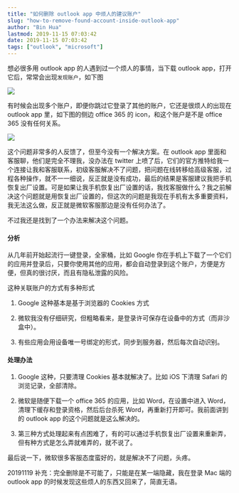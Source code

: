 ```yaml
---
title: "如何删除 outlook app 中烦人的建议账户"
slug: "how-to-remove-found-account-inside-outlook-app"
author: "Bin Hua"
lastmod: 2019-11-15 07:03:42
date: 2019-11-15 07:03:42
tags: ["outlook", "microsoft"]
---
```


想必很多用 outlook app 的人遇到过一个烦人的事情，当下载 outlook app，打开它后，常常会出现`发现账户`，如下图

![](/imgs/outlook_bugs_01.jpg)

有时候会出现多个账户，即便你跳过它登录了其他的账户，它还是很烦人的出现在 outlook app 里，如下图的侧边 office 365 的 icon，和这个账户是不是 office 365 没有任何关系。

![](/imgs/outlook_bugs_02.jpg)

这个问题非常多的人反馈了，但至今没有一个解决方案。在 outlook app 里面和客服聊，他们是完全不理我，没办法在 twitter 上喷了后，它们的官方推特给我一个连接让我和客服联系，初级客服解决不了问题，把问题在线转移给高级客服，过程各种操作，就不一一细说，反正就是没有成功，最后的结果是客服建议我把手机恢复出厂设置。可是如果让我手机恢复出厂设置的话，我找客服做什么？我之前解决这个问题就是用恢复出厂设置的，但这次的问题是我现在手机有太多重要资料，我无法这么做，反正就是微软客服那边是没有任何办法了。

不过我还是找到了一个办法来解决这个问题。

#### 分析

从几年前开始起流行一键登录，全家桶，比如 Google 你在手机上下载了一个它们的应用并登录后，只要你使用其他的应用，都会自动登录到这个账户，方便是方便，但真的很讨厌，而且有隐私泄露的风险。

这种关联账户的方式有多种形式

1. Google 这种基本是基于浏览器的 Cookies 方式

2. 微软我没有仔细研究，但粗略看来，是登录许可保存在设备中的方式（而非沙盒中）。

3. 有些应用会用设备唯一号绑定的形式，同步到服务器，然后每次自动识别。

#### 处理办法

1. Google 这种，只要清理 Cookies 基本就解决了。比如 iOS 下清理 Safari 的浏览记录，全部清除。

2. 微软是随便下载一个 office 365 的应用，比如 Word，在设置中进入 Word，清理下缓存和登录资格，然后后台杀死 Word，再重新打开即可。我前面讲到的 outlook app 的这个问题就是这么解决的。

3. 第三种方式处理起来有点困难了，有的可以通过手机恢复出厂设置来重新弄，但有种方式是怎么弄就难弄的，就不说了。

最后说一下，微软很多客服态度蛮好的，就是解决不了问题，头疼。

20191119 补充：完全删除是不可能了，只能是在某一端隐藏，我在登录 Mac 端的 outlook app 的时候发现这些烦人的东西又回来了，简直无语。